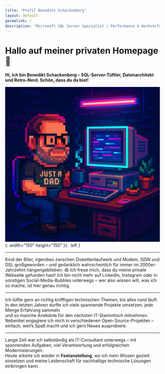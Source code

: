 ```yaml
---
title: "Profil Benedikt Schackenberg"
layout: default
permalink: /
description: "Microsoft SQL Server Spezialist | Performance & Hochverfügbarkeit | Azure & Cloud Architekturen"
---
```


# Hallo auf meiner privaten Homepage 👋

**Hi, ich bin Benedikt Schackenberg – SQL-Server-Tüftler, Datenarchitekt und Retro-Nerd. Schön, dass du da bist!**  

![Desktop View](/assets/img/pixeldad2.png){: width="150" height="150" }{: .left }

---

  Kind der 80er, irgendwo zwischen Diskettenlaufwerk und Modem, ISDN und DSL großgeworden – und gedanklich wahrscheinlich für immer im 2000er-Jahrzehnt hängengeblieben. 😄 Ich freue mich, dass du meine private Webseite gefunden hast!
  Ich bin nicht mehr auf LinkedIn, Instagram oder in sonstigen Social-Media-Bubbles unterwegs – wer also wissen will, was ich so mache, ist hier genau richtig.


---

Ich tüftle gern an richtig kniffligen technischen Themen, bis alles rund läuft.  
In den letzten Jahren durfte ich viele spannende Projekte umsetzen, jede Menge Erfahrung sammeln  
und so manche Anekdote für den nächsten IT-Stammtisch mitnehmen.  
Nebenbei engagiere ich mich in verschiedenen Open-Source-Projekten – einfach, weil’s Spaß macht und ich gern Neues ausprobiere.  

---


Lange Zeit war ich selbständig als IT-Consultant unterwegs – mit spannenden Aufgaben, viel Verantwortung und erfolgreichen Modernisierungen.  
Heute arbeite ich wieder in **Festanstellung**, wo ich mein Wissen gezielt einsetzen und meine Leidenschaft für nachhaltige technische Lösungen einbringen kann.  

